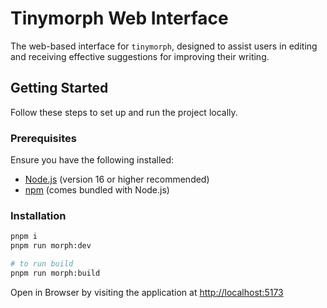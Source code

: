 # Tinymorph Web Interface

The web-based interface for `tinymorph`, designed to assist users in editing and receiving effective suggestions for improving their writing.

## Getting Started

Follow these steps to set up and run the project locally.

### Prerequisites

Ensure you have the following installed:

- [Node.js](https://nodejs.org/) (version 16 or higher recommended)
- [npm](https://www.npmjs.com/) (comes bundled with Node.js)

### Installation

```bash
pnpm i
pnpm run morph:dev

# to run build
pnpm run morph:build
```

Open in Browser by visiting the application at [http://localhost:5173](http://localhost:5173)
